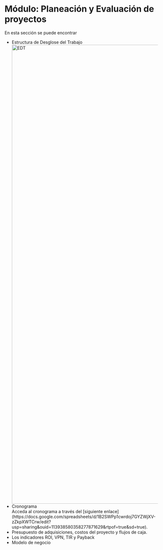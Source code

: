 # Módulo: Planeación y Evaluación de proyectos

En esta sección se puede encontrar
<ul>
  <li> Estructura de Desglose del Trabajo</li>
  
  <img width="5521" height="1510" alt="EDT" src="https://github.com/user-attachments/assets/b7653acf-08df-468a-9e43-a88154f3f635" />

  <li> Cronograma </li>
  Acceda al cronograma a través del [siguiente enlace](https://docs.google.com/spreadsheets/d/1B2SWPp1cwrdoj7GYZWjXV-zZkpXWTCrw/edit?usp=sharing&ouid=113938580358277871629&rtpof=true&sd=true).
  
  <li> Presupuesto de adquisiciones, costos del proyecto y flujos de caja. </li>
  <li> Los indicadores ROI, VPN, TIR y Payback </li>
  <li> Modelo de negocio </li>
</ul>
